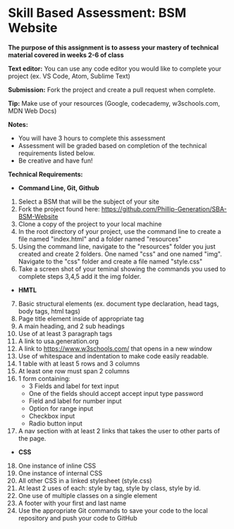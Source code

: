 # Skill Based Assessment: BSM Website

**The purpose of this assignment is to assess your mastery of technical material covered in weeks 2-6 of class**

**Text editor:** You can use any code editor you would like to complete your project (ex. VS Code, Atom, Sublime Text)

 **Submission:** Fork the project and create a pull request when complete. 

**Tip:** Make use of your resources (Google, codecademy, w3schools.com, MDN Web Docs)

**Notes:**
* You will have 3 hours to complete this assessment
* Assessment will be graded based on completion of the technical requirements listed below.
* Be creative and have fun!

**Technical Requirements:**

*  **Command Line, Git, Github**

1. Select a BSM that will be the subject of your site
2. Fork the project found here: https://github.com/Phillip-Generation/SBA-BSM-Website
3. Clone a copy of the project to your local machine
4. In the root directory of your project, use the command line to create a file named "index.html" and a folder named "resources"
5. Using the command line, navigate to the "resources" folder you just created and create 2 folders. One named "css" and one named "img". Navigate to the "css" folder and create a file named "style.css"
6. Take a screen shot of your teminal showing the commands you used to complete steps 3,4,5 add it the img folder.

* **HMTL**

7. Basic structural elements (ex. document type declaration, head tags, body tags, html tags)
8. Page title element inside of appropriate tag
9. A main heading, and 2 sub headings
10. Use of at least 3 paragraph tags
11. A link to usa.generation.org
12. A link to https://www.w3schools.com/ that opens in a new window
13. Use of whitespace and indentation to make code easily readable.
14. 1 table with at least 5 rows and 3 columns
15. At least one row must span 2 columns
16. 1 form containing:
    * 3 Fields and label for text input
    * One of the fields should accept accept input type password
    * Field and label for number input 
    * Option for range input
    * Checkbox input 
    * Radio button input
17. A nav section with at least 2 links that takes the user to other parts of the page.

* **CSS**

18. One instance of inline CSS
19. One instance of internal CSS
20. All other CSS in a linked stylesheet (style.css)
21. At least 2 uses of each: style by tag, style by class, style by id.
22. One use of multiple classes on a single element
23. A footer with your first and last name
24. Use the appropriate Git commands to save your code to the local repository and push your code to GitHub


